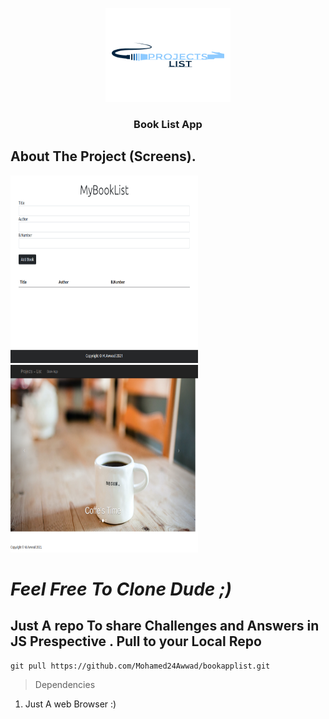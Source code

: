 
<!-- PROJECT LOGO -->
<p align="center">
  <a href="img/logo.png">
    <img src="img/logo.png" alt="Logo" width="200" height="150">
  </a>

  <h3 align="center">Book List App </h3>


  <!-- About The Project-->
## About The Project (Screens).

<a href="img/BookImg.png">
    <img src="img/BookImg.png" alt="Logo" width="300" height="300">
  </a>
  <a href="img/landingPage.png">
    <img src="img/landingPage.png" alt="Logo" width="300" height="300">
  </a>
  
  
  
  _Feel Free To Clone Dude ;)_ 
==============================
Just A repo To share Challenges and Answers in JS Prespective .
Pull to your Local Repo 
-----------------------
```
git pull https://github.com/Mohamed24Awwad/bookapplist.git 

```


>Dependencies

1) Just A web Browser :)

  

